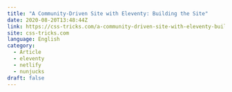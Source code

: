 ```yaml
---
title: "A Community-Driven Site with Eleventy: Building the Site"
date: 2020-08-20T13:48:44Z
link: https://css-tricks.com/a-community-driven-site-with-eleventy-building-the-site/?utm_medium=RSS&utm_source=news.12bit.vn
site: css-tricks.com
language: English
category:
  - Article
  - eleventy
  - netlify
  - nunjucks
draft: false
---
```

